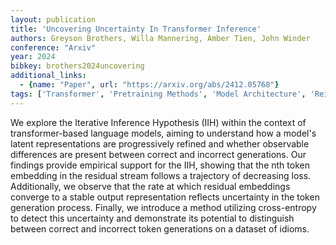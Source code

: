 ```yaml
---
layout: publication
title: 'Uncovering Uncertainty In Transformer Inference'
authors: Greyson Brothers, Willa Mannering, Amber Tien, John Winder
conference: "Arxiv"
year: 2024
bibkey: brothers2024uncovering
additional_links:
  - {name: "Paper", url: "https://arxiv.org/abs/2412.05768"}
tags: ['Transformer', 'Pretraining Methods', 'Model Architecture', 'Reinforcement Learning']
---
```

We explore the Iterative Inference Hypothesis (IIH) within the context of
transformer-based language models, aiming to understand how a model's latent
representations are progressively refined and whether observable differences
are present between correct and incorrect generations. Our findings provide
empirical support for the IIH, showing that the nth token embedding in the
residual stream follows a trajectory of decreasing loss. Additionally, we
observe that the rate at which residual embeddings converge to a stable output
representation reflects uncertainty in the token generation process. Finally,
we introduce a method utilizing cross-entropy to detect this uncertainty and
demonstrate its potential to distinguish between correct and incorrect token
generations on a dataset of idioms.

